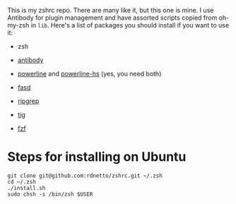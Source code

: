 This is my zshrc repo. There are many like it, but this one is mine. I use Antibody for plugin management and have assorted scripts copied from oh-my-zsh in `lib`. Here's a list of packages you should install if you want to use it:

* zsh
* [antibody](https://github.com/getantibody/antibody)
* [powerline](https://github.com/powerline/powerline) and [powerline-hs](https://github.com/rdnetto/powerline-hs) (yes, you need both)
* [fasd](https://github.com/clvv/fasd)

* [ripgrep](https://github.com/BurntSushi/ripgrep)
* [tig](https://github.com/jonas/tig)
* [fzf](https://github.com/junegunn/fzf)


# Steps for installing on Ubuntu

    git clone git@github.com:rdnetto/zshrc.git ~/.zsh
    cd ~/.zsh
    ./install.sh
    sudo chsh -s /bin/zsh $USER

